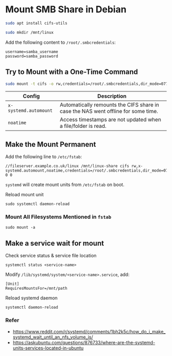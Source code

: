 # Mount SMB Share in Debian

```bash
sudo apt install cifs-utils
```

```bash
sudo mkdir /mnt/linux
```

Add the following content to `/root/.smbcredentials`:
```text
username=samba_username
password=samba_password
```

## Try to Mount with a One-Time Command
```bash
sudo mount -t cifs -o rw,credentials=/root/.smbcredentials,dir_mode=0775,file_mode=0775,uid=1000,gid=1000 //fileserver.example.co.uk/linux /mnt/linux
```
|Config|Description|
|---|---|
|`x-systemd.automount` | Automatically remounts the CIFS share in case the NAS went offline for some time.|
|`noatime` | Access timestamps are not updated when a file/folder is read.|

## Make the Mount Permanent
Add the following line to `/etc/fstab`:
```text
//fileserver.example.co.uk/linux /mnt/linux-share cifs rw,x-systemd.automount,noatime,credentials=/root/.smbcredentials,dir_mode=0775,file_mode=0775,uid=1000,gid=1000 0 0
```
`systemd` will create mount units from `/etc/fstab` on boot.

Reload mount unit

    sudo systemctl daemon-reload

### Mount All Filesystems Mentioned in `fstab`

    sudo mount -a

## Make a service wait for mount

Check <service-name> service status & service file location

    systemctl status <service-name>

Modify `/lib/systemd/system/<service-name>.service`, add:

    [Unit]
    RequiresMountsFor=/mnt/path

Reload systemd daemon

    systemctl daemon-reload

### Refer
- https://www.reddit.com/r/systemd/comments/1bh2k5c/how_do_i_make_systemd_wait_until_an_nfs_volume_is/
- https://askubuntu.com/questions/876733/where-are-the-systemd-units-services-located-in-ubuntu
